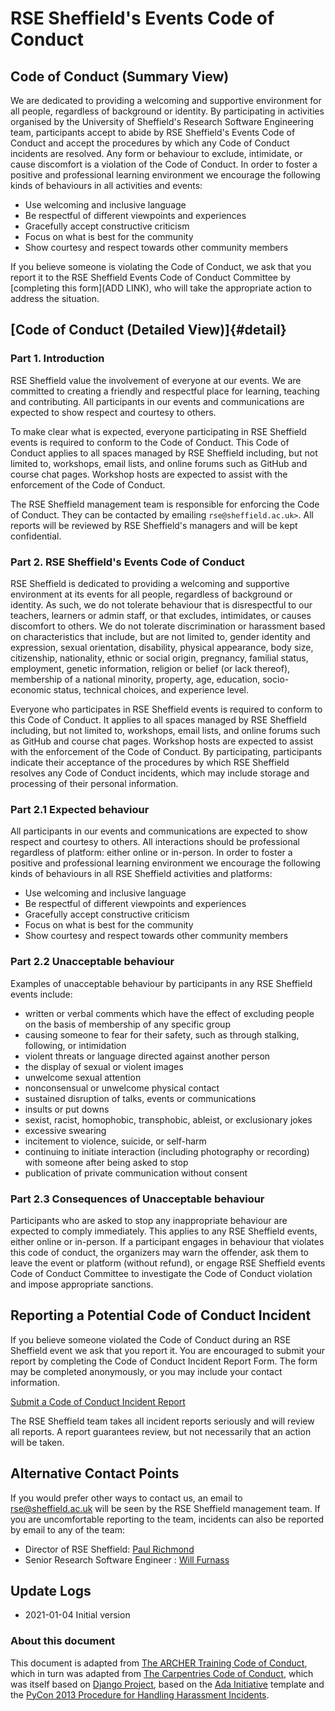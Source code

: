# RSE Sheffield's Events Code of Conduct

## Code of Conduct (Summary View)

We are dedicated to providing a welcoming and supportive environment for all people, regardless of background or identity.
By participating in activities organised by the University of Sheffield's Research Software Engineering team,
participants accept to abide by RSE Sheffield's Events Code of Conduct and
accept the procedures by which any Code of Conduct incidents are resolved.
Any form or behaviour to exclude, intimidate, or cause discomfort is a violation of the Code of Conduct.
In order to foster a positive and professional learning environment
we encourage the following kinds of behaviours in all activities and events:

  - Use welcoming and inclusive language
  - Be respectful of different viewpoints and experiences
  - Gracefully accept constructive criticism
  - Focus on what is best for the community
  - Show courtesy and respect towards other community members

If you believe someone is violating the Code of Conduct, we ask that you
report it to the RSE Sheffield Events Code of Conduct Committee by [completing
this
form](ADD LINK),
who will take the appropriate action to address the situation.

## [Code of Conduct (Detailed View)]{#detail}

### Part 1. Introduction

RSE Sheffield value the involvement of everyone at our events.
We are committed to creating a friendly and respectful place for learning, teaching and contributing.
All participants in our events and communications are expected to show respect and courtesy to others.

To make clear what is expected, everyone participating in RSE Sheffield events is required to conform to the Code of Conduct.
This Code of Conduct applies to all spaces managed by RSE Sheffield including, but not limited to, workshops, email lists, and online forums such as GitHub and course chat pages.
Workshop hosts are expected to assist with the enforcement of the Code of Conduct.

The RSE Sheffield management team is responsible for enforcing the Code of Conduct.
They can be contacted by emailing `rse@sheffield.ac.uk>`.
All reports will be reviewed by RSE Sheffield's managers and will be kept confidential.

### Part 2. RSE Sheffield's Events Code of Conduct

RSE Sheffield is dedicated to providing a welcoming and supportive environment at its events for all people, regardless of background or identity.
As such, we do not tolerate behaviour that is disrespectful to our teachers, learners or admin staff,
or that excludes, intimidates, or causes discomfort to others.
We do not tolerate discrimination or harassment based on characteristics that include, but are not limited to,
gender identity and expression,
sexual orientation,
disability,
physical appearance,
body size,
citizenship,
nationality,
ethnic or social origin,
pregnancy,
familial status,
employment,
genetic information,
religion or belief (or lack thereof),
membership of a national minority,
property,
age,
education,
socio-economic status,
technical choices,
and experience level.

Everyone who participates in RSE Sheffield events is required to conform to this Code of Conduct.
It applies to all spaces managed by RSE Sheffield including, but not limited to,
workshops,
email lists,
and online forums such as GitHub and course chat pages.
Workshop hosts are expected to assist with the enforcement of the Code of Conduct.
By participating, participants indicate their acceptance of the procedures by which RSE Sheffield resolves any Code of Conduct incidents,
which may include storage and processing of their personal information.

### Part 2.1 Expected behaviour

All participants in our events and communications are expected to show respect and courtesy to others.
All interactions should be professional regardless of platform: either online or in-person.
In order to foster a positive and professional learning environment
we encourage the following kinds of behaviours in all RSE Sheffield activities and platforms:

  - Use welcoming and inclusive language
  - Be respectful of different viewpoints and experiences
  - Gracefully accept constructive criticism
  - Focus on what is best for the community
  - Show courtesy and respect towards other community members

### Part 2.2 Unacceptable behaviour

Examples of unacceptable behaviour by participants in any RSE Sheffield
events include:

-   written or verbal comments which have the effect of excluding people
    on the basis of membership of any specific group
-   causing someone to fear for their safety, such as through stalking,
    following, or intimidation
-   violent threats or language directed against another person
-   the display of sexual or violent images
-   unwelcome sexual attention
-   nonconsensual or unwelcome physical contact
-   sustained disruption of talks, events or communications
-   insults or put downs
-   sexist, racist, homophobic, transphobic, ableist, or exclusionary
    jokes
-   excessive swearing
-   incitement to violence, suicide, or self-harm
-   continuing to initiate interaction (including photography or
    recording) with someone after being asked to stop
-   publication of private communication without consent

### Part 2.3 Consequences of Unacceptable behaviour

Participants who are asked to stop any inappropriate behaviour are
expected to comply immediately. This applies to any RSE Sheffield events, 
either online or in-person. If a participant engages in
behaviour that violates this code of conduct, the organizers may warn
the offender, ask them to leave the event or platform (without refund),
or engage RSE Sheffield events Code of Conduct Committee to investigate the
Code of Conduct violation and impose appropriate sanctions.

## Reporting a Potential Code of Conduct Incident

If you believe someone violated the Code of Conduct during an RSE Sheffield
event we ask that you report it. You are encouraged to submit
your report by completing the Code of Conduct Incident Report Form. The
form may be completed anonymously, or you may include your contact
information.

[Submit a Code of Conduct Incident
Report](TODO)

The RSE Sheffield team takes all incident reports seriously and will review
all reports. A report guarantees review, but not necessarily that an
action will be taken.

## Alternative Contact Points

If you would prefer other ways to contact us,
an email to <rse@sheffield.ac.uk> will be seen by the RSE Sheffield management team.
If you are uncomfortable reporting to the team,
incidents can also be reported by email to any of the team:

-   Director of RSE Sheffield: [Paul Richmond](mailto:p.richmond@sheffield.ac.uk)
-   Senior Research Software Engineer : [Will Furnass](mailto:w.furnass@sheffield.ac.uk)

## Update Logs

  - 2021-01-04 Initial version

### About this document

This document is adapted from [The ARCHER Training Code of Conduct](http://www.archer.ac.uk/training/code-of-conduct/index.php),
which in turn was adapted from [The Carpentries Code of Conduct](https://docs.carpentries.org/topic_folders/policies/code-of-conduct.html),
which was itself based on [Django Project](https://www.djangoproject.com/conduct/enforcement-manual/),
based on the [Ada Initiative](http://geekfeminism.wikia.com/wiki/Conference_anti-harassment/Responding_to_reports)
template and the [PyCon 2013 Procedure for Handling Harassment Incidents](https://us.pycon.org/2013/about/code-of-conduct/harassment-incidents/).
